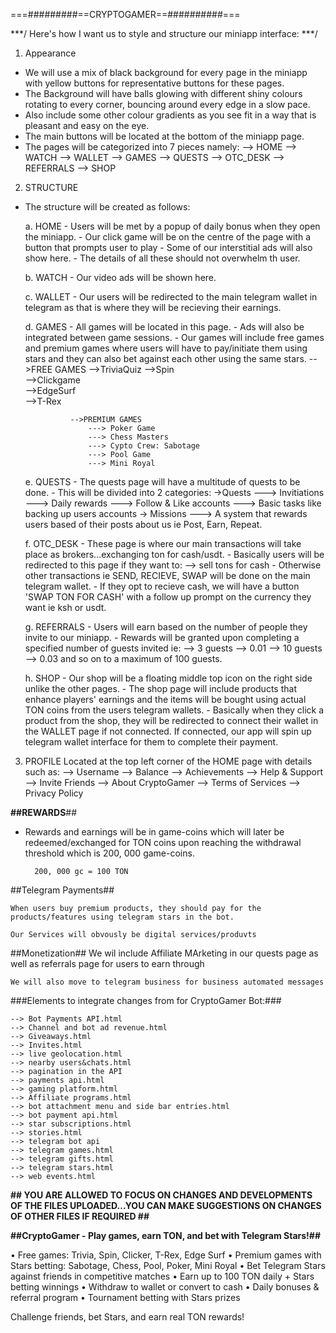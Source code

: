 ===#########==CRYPTOGAMER==##########===

***/ Here's how I want us to style and structure our miniapp interface: ***/

1. Appearance

- We will use a mix of black background for every page in the miniapp with yellow buttons for representative buttons for these pages.
- The Background will have balls glowing with different shiny colours rotating to every corner, bouncing around every edge in a slow pace.
- Also include some other colour gradients as you see fit in a way that is pleasant and easy on the eye.
- The main buttons will be located at the bottom of the miniapp page. 
- The pages will be categorized into 7 pieces namely:
                                            --> HOME
                                            --> WATCH
                                            --> WALLET
                                            --> GAMES
                                            --> QUESTS
                                            --> OTC_DESK
                                            --> REFERRALS
                                            --> SHOP

2. STRUCTURE
- The structure will be created as follows:

    a. HOME
        - Users will be met by a popup of daily bonus when they open the miniapp.
        - Our click game will be on the centre of the page with a button that prompts user to play
        - Some of our interstitial ads will also show here.
        - The details of all these should not overwhelm th user.

    b. WATCH
        - Our video ads will be shown here.

    c. WALLET
        - Our users will be redirected to the main telegram wallet in telegram as that is where they will be recieving their earnings.

    d. GAMES
        - All games will be located in this page.
        - Ads will also be integrated between game sessions.
        - Our games will include free games and premium games where users will have to pay/initiate them using stars and they can also bet against each other using the same stars.
                 -->FREE GAMES
                    -->TriviaQuiz
                    -->Spin                                 
                    -->Clickgame                             
                    -->EdgeSurf                             
                    -->T-Rex                                 

                -->PREMIUM GAMES
                    ---> Poker Game
                    ---> Chess Masters
                    ---> Cypto Crew: Sabotage
                    ---> Pool Game
                    ---> Mini Royal


    e. QUESTS
        - The quests page will have a multitude of quests to be done.
        - This will be divided into 2 categories:
                ->Quests ---> Invitiations
                         ---> Daily rewards
                         ---> Follow & Like accounts
                         ---> Basic tasks like backing up users accounts
                -> Missions
                        ---> A system that rewards users based of their posts about us ie Post, Earn, Repeat.

    f. OTC_DESK
        - These page is where our main transactions will take place as brokers...exchanging ton for cash/usdt.
        - Basically users will be redirected to this page if they want to:
                                --> sell tons for cash
        - Otherwise other transactions ie SEND, RECIEVE, SWAP will be done on the main telegram wallet.
        - If they opt to recieve cash, we will have a button 'SWAP TON FOR CASH' with a follow up prompt on 
            the currency they want ie ksh or usdt.

    g. REFERRALS
        - Users will earn based on the number of people they invite to our miniapp.
        - Rewards will be granted upon completing a specified number of guests invited ie:
                        --> 3 guests --> 0.01
                        --> 10 guests --> 0.03 and so on to a maximum of 100 guests.
                        
    h. SHOP
    	- Our shop will be a floating middle top icon on the right side unlike the other pages.
    	- The shop page will include products that enhance players' earnings and the items will be bought using actual 
    	TON coins from the users telegram wallets.
    	- Basically when they click a product from the shop, they will be redirected to connect their wallet in the WALLET page if not connected. If
    	connected, our app will spin up telegram wallet interface for them to complete their payment.
    	

3. PROFILE
    Located at the top left corner of the HOME page with details such as:
            --> Username
            --> Balance
            --> Achievements
            --> Help & Support
            --> Invite Friends
            --> About CryptoGamer
            --> Terms of Services
            --> Privacy Policy
        
**##REWARDS**##
* Rewards and earnings will be in game-coins which will later be redeemed/exchanged for TON coins upon reaching the withdrawal threshold which is 200, 000 game-coins. 

		200, 000 gc = 100 TON
		
		
##Telegram Payments##

    When users buy premium products, they should pay for the products/features using telegram stars in the bot.

    Our Services will obvously be digital services/produvts

##Monetization##
    We wil include Affiliate MArketing in our quests page as well as referrals page for users to earn through

    We will also move to telegram business for business automated messages


 ###Elements to integrate changes from for CryptoGamer Bot:###

    --> Bot Payments API.html
    --> Channel and bot ad revenue.html
    --> Giveaways.html
    --> Invites.html
    --> live geolocation.html
    --> nearby users&chats.html
    --> pagination in the API
    --> payments api.html
    --> gaming platform.html
    --> Affiliate programs.html
    --> bot attachment menu and side bar entries.html
    --> bot payment api.html
    --> star subscriptions.html
    --> stories.html
    --> telegram bot api
    --> telegram games.html
    --> telegram gifts.html
    --> telegram stars.html
    --> web events.html


**## YOU ARE ALLOWED TO FOCUS ON CHANGES AND DEVELOPMENTS OF THE FILES UPLOADED...YOU CAN MAKE SUGGESTIONS ON CHANGES OF OTHER FILES IF REQUIRED ##**


**##CryptoGamer - Play games, earn TON, and bet with Telegram Stars!##**

• Free games: Trivia, Spin, Clicker, T-Rex, Edge Surf
• Premium games with Stars betting: Sabotage, Chess, Pool, Poker, Mini Royal
• Bet Telegram Stars against friends in competitive matches
• Earn up to 100 TON daily + Stars betting winnings
• Withdraw to wallet or convert to cash
• Daily bonuses & referral program
• Tournament betting with Stars prizes

Challenge friends, bet Stars, and earn real TON rewards!
